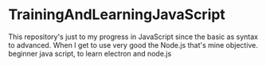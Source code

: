 # TrainingAndLearningJavaScript
This repository's just to my progress in JavaScript since the basic as syntax to advanced. When I get to use very good the Node.js that's mine objective.
beginner java script, to learn electron and node.js
